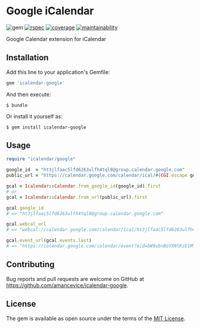 # Google iCalendar

![gem](https://img.shields.io/gem/v/icalendar-google?logo=rubygems&logoColor=eee&style=flat-square)
[![rspec](https://img.shields.io/github/workflow/status/amancevice/icalendar-google/RSpec?logo=github&style=flat-square)](https://github.com/amancevice/icalendar-google/actions)
[![coverage](https://img.shields.io/codeclimate/coverage/amancevice/icalendar-google?logo=code-climate&style=flat-square)](https://codeclimate.com/github/amancevice/icalendar-google/test_coverage)
[![maintainability](https://img.shields.io/codeclimate/maintainability/amancevice/icalendar-google?logo=code-climate&style=flat-square)](https://codeclimate.com/github/amancevice/icalendar-google/maintainability)

Google Calendar extension for iCalendar

## Installation

Add this line to your application's Gemfile:

```ruby
gem 'icalendar-google'
```

And then execute:

    $ bundle

Or install it yourself as:

    $ gem install icalendar-google

## Usage

```ruby
require "icalendar/google"

google_id  = "ht3jlfaac5lfd6263ulfh4tql8@group.calendar.google.com"
public_url = "https://calendar.google.com/calendar/ical/#{CGI.escape google_id}/public/basic.ics"

gcal = Icalendar::Calendar.from_google_id(google_id).first
# or
gcal = Icalendar::Calendar.from_url(public_url).first

gcal.google_id
# => "ht3jlfaac5lfd6263ulfh4tql8@group.calendar.google.com"

gcal.webcal_url
# => "webcal://calendar.google.com/calendar/ical/ht3jlfaac5lfd6263ulfh4tql8%40group.calendar.google.com/public/basic.ics"

gcal.event_url(gcal.events.last)
# => "https://calendar.google.com/calendar/event?eid=bW9vbnBoYXNlKzE1MTY4MzI0MDAwMDAgaHQzamxmYWFjNWxmZDYyNjN1bGZoNHRxbDhAZw"
```

## Contributing

Bug reports and pull requests are welcome on GitHub at https://github.com/amancevice/icalendar-google.

## License

The gem is available as open source under the terms of the [MIT License](https://opensource.org/licenses/MIT).
